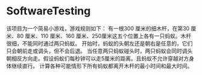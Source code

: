 # SoftwareTesting
该项目为一个简易小游戏，游戏规则如下：
有一根300 厘米的细木杆，在第30 厘米、80 厘米、110 厘米、160 厘米、250厘米这五个位置上各有一只蚂蚁。木杆很细，不能同时通过两只蚂蚁。
开始时，蚂蚁的头朝左还是朝右是任意的，它们只会朝前走或调头，但不会后退。
当任意两只蚂蚁碰头时，两只蚂蚁会同时调头朝相反方向走。假设蚂蚁们每秒钟可以走5厘米的距离。且蚂蚁不允许穿越对方身体继续直行。
计算各种可能情形下所有蚂蚁都离开木杆的最小时间和最大时间。

